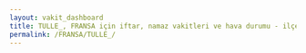 ```yaml
---
layout: vakit_dashboard
title: TULLE_, FRANSA için iftar, namaz vakitleri ve hava durumu - ilçe/eyalet seç
permalink: /FRANSA/TULLE_/
---
```


<script type="text/javascript">
  var GLOBAL_COUNTRY = 'FRANSA';
  var GLOBAL_CITY = 'TULLE_';
  var GLOBAL_STATE = '';
  var lat = 72;
  var lon = 21;
</script>
